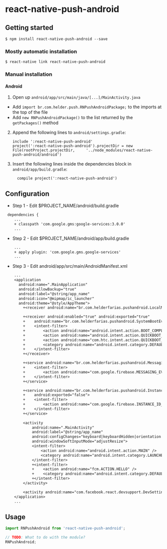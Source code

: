 # react-native-push-android

## Getting started

`$ npm install react-native-push-android --save`

### Mostly automatic installation

`$ react-native link react-native-push-android`

### Manual installation

#### Android

1. Open up `android/app/src/main/java/[...]/MainActivity.java`
  - Add `import br.com.helder.push.RNPushAndroidPackage;` to the imports at the top of the file
  - Add `new RNPushAndroidPackage()` to the list returned by the `getPackages()` method
2. Append the following lines to `android/settings.gradle`:
  	```
  	include ':react-native-push-android'
  	project(':react-native-push-android').projectDir = new File(rootProject.projectDir, 	'../node_modules/react-native-push-android/android')
  	```
3. Insert the following lines inside the dependencies block in `android/app/build.gradle`:
  	```
      compile project(':react-native-push-android')
  	```

## Configuration

* Step 1 - Edit $PROJECT_NAME/android/build.gradle
```diff
 dependencies {
    ...
    + classpath 'com.google.gms:google-services:3.0.0'
    ...
```

* Step 2 - Edit $PROJECT_NAME/android/app/build.gradle
```diff
    ...
    + apply plugin: 'com.google.gms.google-services'
    ...
```

* Step 3 - Edit android/app/src/main/AndroidManifest.xml
```diff
    ...
    <application
      android:name=".MainApplication"
      android:allowBackup="true"
      android:label="@string/app_name"
      android:icon="@mipmap/ic_launcher"
      android:theme="@style/AppTheme">
        +<receiver android:name="br.com.helderfarias.pushandroid.LocalMessagingReceiver" />

        +<receiver android:enabled="true" android:exported="true"
        +    android:name="br.com.helderfarias.pushandroid.SystemBootEventReceiver">
        +    <intent-filter>
        +        <action android:name="android.intent.action.BOOT_COMPLETED"/>
        +        <action android:name="android.intent.action.QUICKBOOT_POWERON"/>
        +        <action android:name="com.htc.intent.action.QUICKBOOT_POWERON"/>
        +        <category android:name="android.intent.category.DEFAULT" />
        +    </intent-filter>
        +</receiver>

        +<service android:name="br.com.helderfarias.pushandroid.MessagingService">
        +    <intent-filter>
        +        <action android:name="com.google.firebase.MESSAGING_EVENT"/>
        +    </intent-filter>
        +</service>

        +<service android:name="br.com.helderfarias.pushandroid.InstanceIdService" 
        +    android:exported="false">
        +    <intent-filter>
        +        <action android:name="com.google.firebase.INSTANCE_ID_EVENT"/>
        +    </intent-filter>
        +</service>
            
        <activity
            android:name=".MainActivity"
            android:label="@string/app_name"
            android:configChanges="keyboard|keyboardHidden|orientation|screenSize"
            android:windowSoftInputMode="adjustResize">
            <intent-filter>
                <action android:name="android.intent.action.MAIN" />
                <category android:name="android.intent.category.LAUNCHER" />
            </intent-filter>
            +<intent-filter>
            +    <action android:name="fcm.ACTION.HELLO" />
            +    <category android:name="android.intent.category.DEFAULT" />
            +</intent-filter>        
        </activity>

        <activity android:name="com.facebook.react.devsupport.DevSettingsActivity" />
    </application>    
    ...
```

## Usage
```javascript
import RNPushAndroid from 'react-native-push-android';

// TODO: What to do with the module?
RNPushAndroid;
```
  
